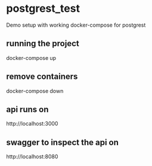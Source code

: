 # postgrest_test
Demo setup with working docker-compose for postgrest

## running the project
docker-compose up

## remove containers
docker-compose down

## api runs on 
http://localhost:3000

## swagger to inspect the api on
http://localhost:8080
